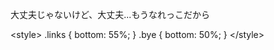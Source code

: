 大丈夫じゃないけど、大丈夫...もうなれっこだから

<html><head>
  <meta charset="UTF-8">
  <title>carro.cat</title>
  <link rel="stylesheet" href="css/style.min.css?cloudflare=bad">
  <link rel="stylesheet" href="css/icons.css"><!--[if IE 7]><link rel="stylesheet" href="css/icons-ie7.css"><![endif]-->
  <script src="https://cdnjs.cloudflare.com/ajax/libs/three.js/r57/three.min.js"></script>
  <link rel="apple-touch-icon" sizes="120x120" href="/apple-touch-icon.png">
  <link rel="icon" type="image/png" sizes="32x32" href="/favicon-32x32.png">
  <link rel="icon" type="image/png" sizes="16x16" href="/favicon-16x16.png">
  <link rel="manifest" href="/manifest.json">
  <link rel="mask-icon" href="/safari-pinned-tab.svg" color="#5bbad5">
  <meta name="theme-color" content="#f5f5f5">
  <base target="_blank">
</head>

</div></div>
  <noscript>
    &lt;style&gt;
      .links { bottom: 55%; }
      .bye { bottom: 50%; }
    &lt;/style&gt;
  </noscript>
  <div class="links">
    <a href="https://twitter.com/cqzou"><i class="icon-tw"></i></a>
  </div>
  </div>
  <script src="js/lettermap.js"></script>
  <script src="js/index.min.js"></script>
  <script src="js/cube.min.js?1"></script><canvas width="1365" height="950" style="width: 1365px; height: 950px;"></canvas>


</body></html>
